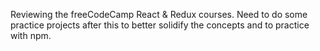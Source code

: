 Reviewing the freeCodeCamp React & Redux courses. Need to do some practice projects after this to better solidify the concepts and to practice with npm.
